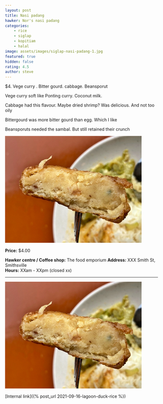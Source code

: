 ```yaml
---
layout: post
title: Nasi padang
hawker: Nor's nasi padang
categories: 
    - rice
    - siglap
    - kopitiam
    - halal
image: assets/images/siglap-nasi-padang-1.jpg
featured: true
hidden: false
rating: 4.5
author: steve
---
```


$4. Vege curry . Bitter gourd. cabbage. Beansporut

Vege curry soft like Ponting curry. Coconut milk.

Cabbage had this flavour. Maybe dried shrimp? Was delicious. And not too oily 

Bittergourd was more bitter gourd than egg. Which I like 

Beansporuts needed the sambal. But still retained their crunch 


![Alt text](/assets/images/siglap-nasi-padang-2.jpg "description text")

**Price:** $4.00

**Hawker centre / Coffee shop:** The food emporium
**Address:** XXX Smith St, Smithsville  
**Hours:** XXam - XXpm (closed xx)  

***  

![Alt text](/assets/images/siglap-nasi-padang-2.jpg "description text")

[Internal link]({% post_url 2021-09-16-lagoon-duck-rice %})